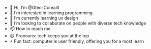 - 👋 Hi, I’m @Gtec-Consult
- 👀 I’m interested in learning programming 
- 🌱 I’m currently learning ux design
- 💞️ I’m looking to collaborate on people with diverse tech knowledge
- 📫 How to reach me 
- 😄 Pronouns: tech keeps you at the top 
- ⚡ Fun fact: computer is user friendly, offering you for a most learn 

<!---
Gtec-Consult/Gtec-Consult is a ✨ special ✨ repository because its `README.md` (this file) appears on your GitHub profile.
You can click the Preview link to take a look at your changes.
--->
